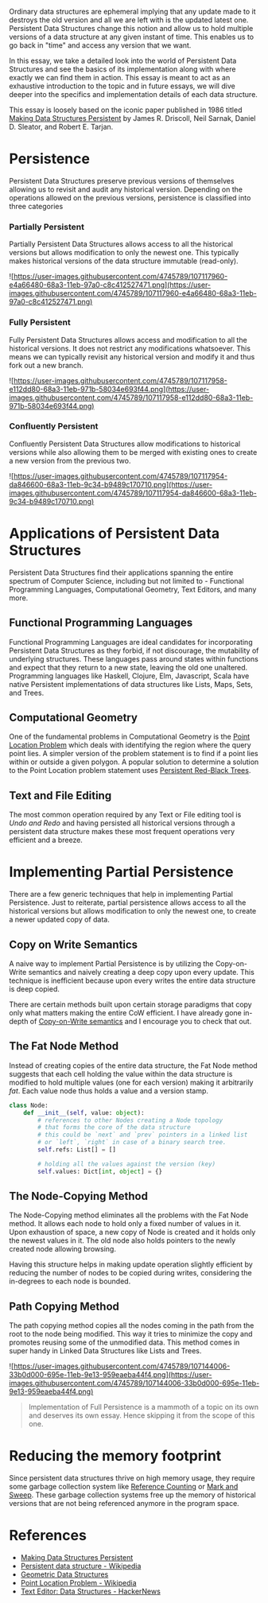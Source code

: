 Ordinary data structures are ephemeral implying that any update made to it destroys the old version and all we are left with is the updated latest one. Persistent Data Structures change this notion and allow us to hold multiple versions of a data structure at any given instant of time. This enables us to go back in "time" and access any version that we want.

In this essay, we take a detailed look into the world of Persistent Data Structures and see the basics of its implementation along with where exactly we can find them in action. This essay is meant to act as an exhaustive introduction to the topic and in future essays, we will dive deeper into the specifics and implementation details of each data structure.

This essay is loosely based on the iconic paper published in 1986 titled [Making Data Structures Persistent](https://www.cs.cmu.edu/~sleator/papers/making-data-structures-persistent.pdf) by James R. Driscoll, Neil Sarnak, Daniel D. Sleator, and Robert E. Tarjan.

# Persistence

Persistent Data Structures preserve previous versions of themselves allowing us to revisit and audit any historical version. Depending on the operations allowed on the previous versions, persistence is classified into three categories

### Partially Persistent

Partially Persistent Data Structures allows access to all the historical versions but allows modification to only the newest one. This typically makes historical versions of the data structure immutable (read-only).

![https://user-images.githubusercontent.com/4745789/107117960-e4a66480-68a3-11eb-97a0-c8c412527471.png](https://user-images.githubusercontent.com/4745789/107117960-e4a66480-68a3-11eb-97a0-c8c412527471.png)

### Fully Persistent

Fully Persistent Data Structures allows access and modification to all the historical versions. It does not restrict any modifications whatsoever. This means we can typically revisit any historical version and modify it and thus fork out a new branch.

![https://user-images.githubusercontent.com/4745789/107117958-e112dd80-68a3-11eb-971b-58034e693f44.png](https://user-images.githubusercontent.com/4745789/107117958-e112dd80-68a3-11eb-971b-58034e693f44.png)

### Confluently Persistent

Confluently Persistent Data Structures allow modifications to historical versions while also allowing them to be merged with existing ones to create a new version from the previous two. 

![https://user-images.githubusercontent.com/4745789/107117954-da846600-68a3-11eb-9c34-b9489c170710.png](https://user-images.githubusercontent.com/4745789/107117954-da846600-68a3-11eb-9c34-b9489c170710.png)

# Applications of Persistent Data Structures

Persistent Data Structures find their applications spanning the entire spectrum of Computer Science, including but not limited to - Functional Programming Languages, Computational Geometry, Text Editors, and many more.

## Functional Programming Languages

Functional Programming Languages are ideal candidates for incorporating Persistent Data Structures as they forbid, if not discourage, the mutability of underlying structures. These languages pass around states within functions and expect that they return to a new state, leaving the old one unaltered. Programming languages like Haskell, Clojure, Elm, Javascript, Scala have native Persistent implementations of data structures like Lists, Maps, Sets, and Trees.

## Computational Geometry

One of the fundamental problems in Computational Geometry is the [Point Location Problem](https://en.wikipedia.org/wiki/Point_location) which deals with identifying the region where the query point lies. A simpler version of the problem statement is to find if a point lies within or outside a given polygon. A popular solution to determine a solution to the Point Location problem statement uses [Persistent Red-Black Trees](https://en.wikipedia.org/wiki/Red–black_tree).

## Text and File Editing

The most common operation required by any Text or File editing tool is *Undo and Redo* and having persisted all historical versions through a persistent data structure makes these most frequent operations very efficient and a breeze.

# Implementing Partial Persistence

There are a few generic techniques that help in implementing Partial Persistence. Just to reiterate, partial persistence allows access to all the historical versions but allows modification to only the newest one, to create a newer updated copy of data.

## Copy on Write Semantics

A naive way to implement Partial Persistence is by utilizing the Copy-on-Write semantics and naively creating a deep copy upon every update. This technique is inefficient because upon every writes the entire data structure is deep copied.

There are certain methods built upon certain storage paradigms that copy only what matters making the entire CoW efficient. I have already gone in-depth of [Copy-on-Write semantics](https://arpitbhayani.me/blogs/copy-on-write) and I encourage you to check that out.

## The Fat Node Method

Instead of creating copies of the entire data structure, the Fat Node method suggests that each cell holding the value within the data structure is modified to hold multiple values (one for each version) making it arbitrarily *fat*. Each value node thus holds a value and a version stamp.

```python
class Node:
    def __init__(self, value: object):
        # references to other Nodes creating a Node topology
        # that forms the core of the data structure
        # this could be `next` and `prev` pointers in a linked list
        # or `left`, `right` in case of a binary search tree.
        self.refs: List[] = []

        # holding all the values against the version (key)
        self.values: Dict[int, object] = {}
```

## The Node-Copying Method

The Node-Copying method eliminates all the problems with the Fat Node method. It allows each node to hold only a fixed number of values in it. Upon exhaustion of space, a new copy of Node is created and it holds only the newest values in it. The old node also holds pointers to the newly created node allowing browsing.

Having this structure helps in making update operation slightly efficient by reducing the number of nodes to be copied during writes, considering the in-degrees to each node is bounded.

## Path Copying Method

The path copying method copies all the nodes coming in the path from the root to the node being modified. This way it tries to minimize the copy and promotes reusing some of the unmodified data. This method comes in super handy in Linked Data Structures like Lists and Trees.

![https://user-images.githubusercontent.com/4745789/107144006-33b0d000-695e-11eb-9e13-959eaeba44f4.png](https://user-images.githubusercontent.com/4745789/107144006-33b0d000-695e-11eb-9e13-959eaeba44f4.png)

> Implementation of Full Persistence is a mammoth of a topic on its own and deserves its own essay. Hence skipping it from the scope of this one.

# Reducing the memory footprint

Since persistent data structures thrive on high memory usage, they require some garbage collection system like [Reference Counting](https://en.wikipedia.org/wiki/Reference_counting) or [Mark and Sweep](https://en.wikipedia.org/wiki/Mark_and_sweep). These garbage collection systems free up the memory of historical versions that are not being referenced anymore in the program space.

# References

- [Making Data Structures Persistent](https://www.cs.cmu.edu/~sleator/papers/making-data-structures-persistent.pdf)
- [Persistent data structure - Wikipedia](https://en.wikipedia.org/wiki/Persistent_data_structure)
- [Geometric Data Structures](http://www.sccg.sk/~samuelcik/dgs/geom_structures.pdf)
- [Point Location Problem - Wikipedia](https://en.wikipedia.org/wiki/Point_location)
- [Text Editor: Data Structures - HackerNews](https://news.ycombinator.com/item?id=15381886)
